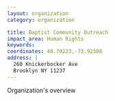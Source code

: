 ```yaml
---
layout: organization
category: organization

title: Baptist Community Outreach
impact_area: Human Rights
keywords: 
coordinates: 40.70223,-73.92508
address: |
  260 Knickerbocker Ave
  Brooklyn NY 11237
---
```

Organization's overview
